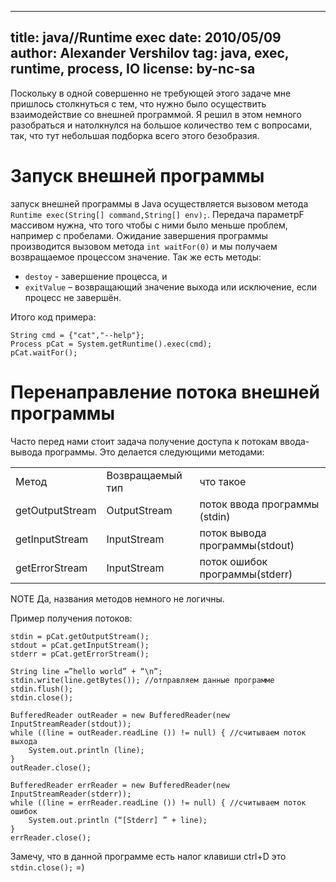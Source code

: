 ----
title: java//Runtime exec
date: 2010/05/09
author: Alexander Vershilov
tag: java, exec, runtime, process, IO
license: by-nc-sa
----

Поскольку в одной совершенно не требующей этого задаче мне пришлось столкнуться с тем, 
что нужно было осуществить взаимодействие со внешней программой. Я решил в этом немного 
разобраться и натолкнулся на большое количество тем с вопросами, так, 
что тут небольшая подборка всего этого безобразия.

# Запуск внешней программы

запуск внешней программы в Java осуществляется вызовом метода 
`Runtime exec(String[] command,String[] env);`. Передача параметрF массивом нужна, 
что того чтобы с ними было меньше проблем, например с пробелами.
Ожидание завершения программы производится вызовом метода `int waitFor(0)` и мы 
получаем возвращаемое процессом значение. Так же есть методы:

  * `destoy` - завершение процесса, и
  * `exitValue` – возвращающий значение выхода или исключение, если процесс не завершён.

Итого код примера:

    String cmd = {"cat","--help"};
    Process pCat = System.getRuntime().exec(cmd);
    pCat.waitFor();

# Перенаправление потока внешней программы

Часто перед нами стоит задача получение доступа к потокам ввода-вывода программы. 
Это делается следующими методами:

<table>
  <tr><td>Метод</td><td>Возвращаемый тип</td><td>что такое</td></tr>
  <tr><td>getOutputStream</td><td>   OutputStream</td><td>  поток ввода программы (stdin)</td></tr>
  <tr><td>getInputStream</td><td>  InputStream</td><td>   поток вывода программы(stdout)</td></tr>
  <tr><td>getErrorStream</td><td>  InputStream</td><td>   поток ошибок программы(stderr)</td></tr>
</table>

NOTE Да, названия методов немного не логичны.

Пример получения потоков:


    stdin = pCat.getOutputStream();
    stdout = pCat.getInputStream();
    stderr = pCat.getErrorStream();
    
    String line =”hello world” + “\n”;
    stdin.write(line.getBytes()); //отправляем данные программе
    stdin.flush();
    stdin.close();
    
    BufferedReader outReader = new BufferedReader(new InputStreamReader(stdout));
    while ((line = outReader.readLine ()) != null) { //считываем поток выхода
        System.out.println (line);
    }
    outReader.close();
    
    BufferedReader errReader = new BufferedReader(new InputStreamReader(stderr));
    while ((line = errReader.readLine ()) != null) { //считываем поток ошибок
        System.out.println (“[Stderr] ” + line);
    }
    errReader.close();

Замечу, что в данной программе есть налог клавиши ctrl+D это `stdin.close();` =)
